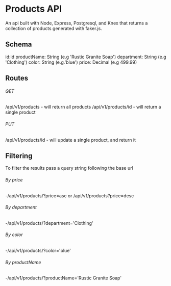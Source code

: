 # Products API

An api built with Node, Express, Postgresql, and Knex that returns a collection of products generated with faker.js.

## Schema

id:id
productName: String (e.g 'Rustic Granite Soap')
department: String (e.g 'Clothing')
color: String (e.g.'blue')
price: Decimal (e.g 499.99)

## Routes

###### GET
/api/v1/products - will return all products 
/api/v1/products/id - will return a single product

###### PUT
/api/v1/products/id - will update a single product, and return it

## Filtering 
To filter the results pass a query string following the base url

###### By price 
-/api/v1/products/?price=asc or /api/v1/products?price=desc
###### By department 
-/api/v1/products/?department='Clothing' 
###### By color
-/api/v1/products/?color='blue' 
###### By productName
-/api/v1/products/?productName='Rustic Granite Soap' 





